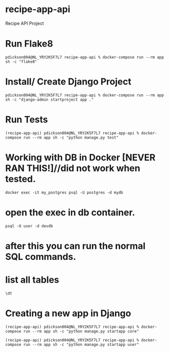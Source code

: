 # recipe-app-api
Recipe API Project

# Run Flake8
`pdickson004@NL_YRY2K5F7L7 recipe-app-api % docker-compose run --rm app sh -c "flake8"`

# Install/ Create Django Project
`pdickson004@NL_YRY2K5F7L7 recipe-app-api % docker-compose run --rm app sh -c "django-admin startproject app ."`

# Run Tests
`(recipe-app-api) pdickson004@NL_YRY2K5F7L7 recipe-app-api % docker-compose run --rm app sh -c "python manage.py test"`

# Working with DB in Docker [NEVER RAN THIS!]//did not work when tested.
`docker exec -it my_postgres psql -U postgres -d mydb`

# open the exec in db container.
`psql -U user -d devdb`
# after this you can run the normal SQL commands.
# list all tables
`\dt`

# Creating a new app in Django
`(recipe-app-api) pdickson004@NL_YRY2K5F7L7 recipe-app-api % docker-compose run --rm app sh -c "python manage.py startapp core"`

`(recipe-app-api) pdickson004@NL_YRY2K5F7L7 recipe-app-api % docker-compose run --rm app sh -c "python manage.py startapp user"`

